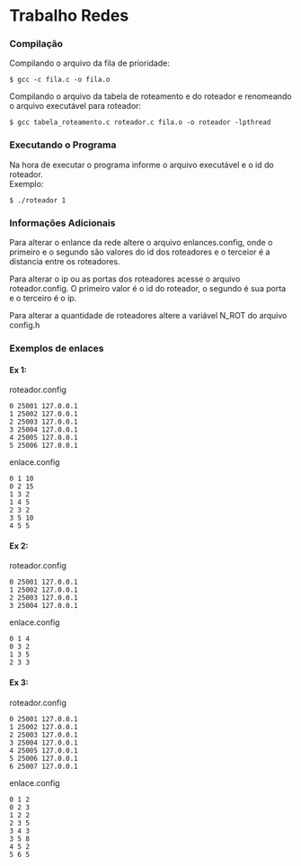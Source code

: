 # Trabalho Redes #

### Compilação
Compilando o arquivo da fila de prioridade:
```
$ gcc -c fila.c -o fila.o
```
Compilando o arquivo da tabela de roteamento e do roteador e renomeando o arquivo executável para roteador:
```
$ gcc tabela_roteamento.c roteador.c fila.o -o roteador -lpthread
```
### Executando o Programa
Na hora de executar o programa informe o arquivo executável e o id do roteador.  
Exemplo:
```
$ ./roteador 1
```
### Informações Adicionais
Para alterar o enlance da rede altere o arquivo enlances.config, onde o primeiro e o segundo são valores do id
dos roteadores e o terceior é a distancia entre os roteadores.  
  
Para alterar o ip ou as portas dos roteadores acesse o arquivo roteador.config. O primeiro valor é o id do roteador,
o segundo é sua porta e o terceiro é o ip. 
  
Para alterar a quantidade de roteadores altere a variável N_ROT do arquivo config.h  

### Exemplos de enlaces
#### Ex 1:  
roteador.config  
```
0 25001 127.0.0.1
1 25002 127.0.0.1
2 25003 127.0.0.1
3 25004 127.0.0.1
4 25005 127.0.0.1
5 25006 127.0.0.1
```
enlace.config
```
0 1 10
0 2 15
1 3 2
1 4 5
2 3 2
3 5 10
4 5 5
```

#### Ex 2:  
roteador.config  
```
0 25001	127.0.0.1
1 25002 127.0.0.1
2 25003 127.0.0.1
3 25004 127.0.0.1
```
enlace.config
```
0 1 4
0 3 2
1 3 5
2 3 3
```
#### Ex 3:
roteador.config  
```
0 25001 127.0.0.1
1 25002 127.0.0.1
2 25003 127.0.0.1
3 25004 127.0.0.1
4 25005 127.0.0.1
5 25006 127.0.0.1
6 25007 127.0.0.1

```
enlace.config
```
0 1 2
0 2 3
1 2 2
2 3 5
3 4 3
3 5 8
4 5 2
5 6 5
```
